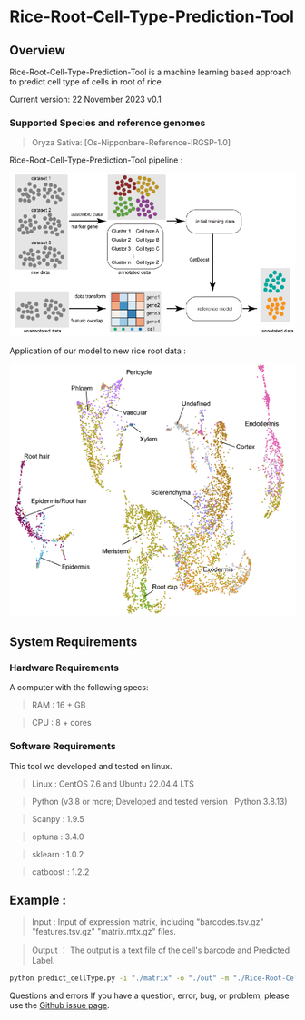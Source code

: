 # Rice-Root-Cell-Type-Prediction-Tool

## Overview
Rice-Root-Cell-Type-Prediction-Tool is a machine learning based approach to predict cell type of cells in root of rice.

Current version: 22 November 2023 v0.1

### Supported Species and reference genomes

>  Oryza Sativa: [Os-Nipponbare-Reference-IRGSP-1.0]

Rice-Root-Cell-Type-Prediction-Tool pipeline : 

![image](https://github.com/dongwei-2023/Rice-Root-Cell-Type-Prediction-Tool/blob/main/img/model.png)

Application of our model to new rice root data : 

![image](https://github.com/dongwei-2023/Rice-Root-Cell-Type-Prediction-Tool/blob/main/img/predict_new_cellType.png)

## System Requirements
### Hardware Requirements
A computer with the following specs:

>  RAM : 16 + GB

>  CPU : 8 + cores

### Software Requirements
This tool we developed and tested on linux.

>  Linux : CentOS 7.6 and Ubuntu 22.04.4 LTS

>  Python (v3.8 or more; Developed and tested version : Python 3.8.13)

>  Scanpy : 1.9.5

>  optuna : 3.4.0

>  sklearn : 1.0.2

>  catboost : 1.2.2


## Example : 
>  Input : Input of expression matrix, including "barcodes.tsv.gz"  "features.tsv.gz"  "matrix.mtx.gz" files.

>  Output ： The output is a text file of the cell's barcode and Predicted Label.
``` Bash
python predict_cellType.py -i "./matrix" -o "./out" -m "./Rice-Root-Cell-Type-Prediction-Tool_Best_Model.pkl"
```
Questions and errors
If you have a question, error, bug, or problem, please use the [Github issue page](https://github.com/dongwei-2023/Rice-Root-Cell-Type-Prediction-Tool/issues).
